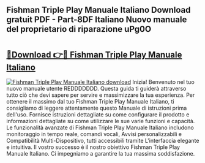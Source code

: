 ## Fishman Triple Play Manuale Italiano Download gratuit PDF - Part-8DF Italiano Nuovo manuale del proprietario di riparazione uPg0O

# <h2><a href="http://dfebtrf.blite.top/?on=Fishman+Triple+Play+Manuale+Italiano">🔗Download 👉🔴 Fishman Triple Play Manuale Italiano</a></h2>

[![Fishman Triple Play Manuale Italiano download](https://i.imgur.com/lujVjoI.png)](http://dfebtrf.blite.top/?on=Fishman+Triple+Play+Manuale+Italiano)
Inizia! Benvenuto nel tuo nuovo manuale utente REDDDDDDD. Questa guida ti guiderà attraverso tutto ciò che devi sapere per servire e massimizzare la tua esperienza. Per ottenere il massimo dal tuo Fishman Triple Play Manuale Italiano, ti consigliamo di leggere attentamente questo Manuale di istruzioni prima dell'uso. Fornisce istruzioni dettagliate su come configurare il prodotto e informazioni dettagliate su come utilizzare le sue varie funzioni e capacità. Le funzionalità avanzate di Fishman Triple Play Manuale Italiano includono monitoraggio in tempo reale, comandi vocali, Avvisi personalizzabili e Compatibilità Multi-Dispositivo, tutti accessibili tramite L'interfaccia elegante e intuitiva. Il vostro successo è il nostro obiettivo Fishman Triple Play Manuale Italiano. Ci impegniamo a garantire la tua massima soddisfazione.
